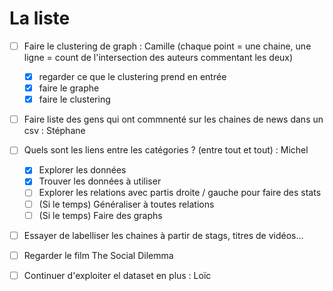 # La liste

- [ ] Faire le clustering de graph : Camille (chaque point = une chaine, une ligne = count de l'intersection des auteurs commentant les deux) 
  - [X] regarder ce que le clustering prend en entrée
  - [X] faire le graphe
  - [X] faire le clustering
- [ ] Faire liste des gens qui ont commnenté sur les chaines de news dans un csv : Stéphane
- [ ] Quels sont les liens entre les catégories ? (entre tout et tout) : Michel
  - [x] Explorer les données
  - [x] Trouver les données à utiliser
  - [ ] Explorer les relations avec partis droite / gauche pour faire des stats
  - [ ] (Si le temps) Généraliser à toutes relations
  - [ ] (Si le temps) Faire des graphs
- [ ] Essayer de labelliser les chaines à partir de stags, titres de vidéos...
- [ ] Regarder le film The Social Dilemma
- [ ] Continuer d'exploiter el dataset en plus : Loïc

